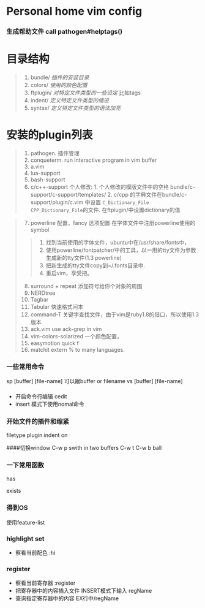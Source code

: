 # Personal home vim config

### 生成帮助文件 call pathogen#helptags()

# 目录结构
> 1. bundle/ _插件的安装目录_
> 2. colors/ _使用的颜色配置_
> 3. ftplugin/ _对特定文件类型的一些设定_ 比如tags
> 4. indent/ _定义特定文件类型的缩进_
> 5. syntax/ _定义特定文件类型的语法加亮_

# 安装的plugin列表
> 1. pathogen. 插件管理
> 2. conqueterm. run interactive program in vim buffer
> 3. a.vim
> 4. lua-support
> 5. bash-support
> 6. c/c++-support
    个人修改:
    1. 个人修改的模版文件中的空格 bundle/c-support/c-support/templates/
    2. c/cpp 的字典文件在bundle/c-support/plugin/c.vim 中设置 `C_Dictionary_File CPP_Dictionary_File`的文件. 在ftplugin/中设置dictionary的值 

         
> 7. powerline
  配置，fancy 选项配置 在字体文件中注册powerline使用的symbol
>>  1. 找到当前使用的字体文件，ubuntu中在/usr/share/fonts中，
>>  2. 使用powerline/fontpatcher/中的工具，以一用的tty文件为参数
    生成新的tty文件(1.3 powerline)
>>  3. 把新生成的tty文件copy到~/.fonts目录中.
>>  4. 重启vim，享受把。
>
> 8. surround + repeat 添加符号给你个对象的周围
> 9. NERDtree
> 10. Tagbar
> 11. Tabular 快速格式问本
> 12. command-T 关键字查找文件，由于vim是ruby1.8的借口，所以使用1.3版本
> 13. ack.vim use ack-grep in vim
> 14. vim-colors-solarized 一个颜色配置，
> 15. easymotion quick f
> 16. matchit extern % to many languages. 


### 一些常用命令
sp [buffer] [file-name] 可以跟buffer or filename
vs [buffer] [file-name]

#### 
+   开启命令行编辑 cedit
+   insert 模式下使用nomal命令 <C-o>

### 开始文件的插件和缩紧
filetype plugin indent on

####切换window
C-w p swith in two buffers
C-w t
C-w b
ball

### 一下常用函数
has

exists

### 得到OS
使用feature-list

### highlight set
+   察看当前配色 :hi

### register
+   察看当前寄存器 :register
+   把寄存器中的内容插入文件 INSERT模式下输入 <C-r>regName
+   查询指定寄存器中的内容 EX行中/<C-r>regName <RC>
